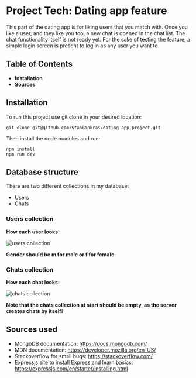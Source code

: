 # Project Tech: Dating app feature
This part of the dating app is for liking users that you match with. Once you like a user, and they like you too, a new chat is opened in the chat list. The chat functionality itself is not ready yet.
For the sake of testing the feature, a simple login screen is present to log in as any user you want to.

## Table of Contents
* **Installation**
* **Sources**

## Installation
To run this project use git clone in your desired location:
```
git clone git@github.com:StanBankras/dating-app-project.git
```

Then install the node modules and run:
```
npm install
npm run dev
```

## Database structure
There are two different collections in my database:
* Users
* Chats

### Users collection
**How each user looks:**

![users collection](https://i.imgur.com/PqJqwML.png)

__Gender should be m for male or f for female__

### Chats collection
**How each chat looks:**

![chats collection](https://i.imgur.com/gmYbzxV.png)

__Note that the chats collection at start should be empty, as the server creates chats by itself!__


## Sources used
* MongoDB documentation: https://docs.mongodb.com/
* MDN documentation: https://developer.mozilla.org/en-US/
* Stackoverflow for small bugs: https://stackoverflow.com/
* Expressjs site to install Express and learn basics: https://expressjs.com/en/starter/installing.html
